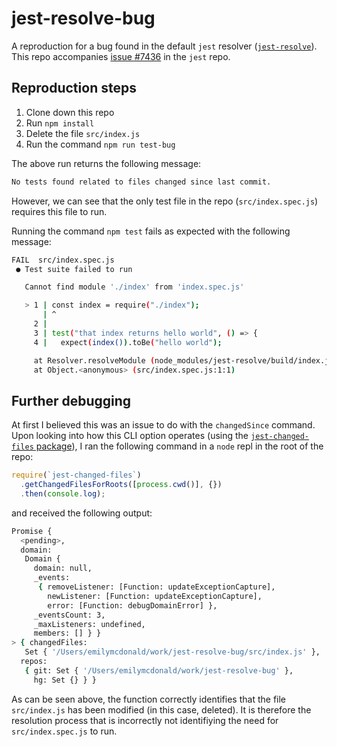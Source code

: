 # jest-resolve-bug

A reproduction for a bug found in the default `jest` resolver ([`jest-resolve`](https://github.com/facebook/jest/tree/master/packages/jest-resolve)). This repo accompanies [issue #7436](https://github.com/facebook/jest/issues/7436) in the `jest` repo.

## Reproduction steps

1. Clone down this repo
2. Run `npm install`
3. Delete the file `src/index.js`
4. Run the command `npm run test-bug`

The above run returns the following message:

```bash
No tests found related to files changed since last commit.
```

However, we can see that the only test file in the repo (`src/index.spec.js`) requires this file to run.

Running the command `npm test` fails as expected with the following message:

```bash
FAIL  src/index.spec.js
 ● Test suite failed to run

   Cannot find module './index' from 'index.spec.js'

   > 1 | const index = require("./index");
       | ^
     2 |
     3 | test("that index returns hello world", () => {
     4 |   expect(index()).toBe("hello world");

     at Resolver.resolveModule (node_modules/jest-resolve/build/index.js:221:17)
     at Object.<anonymous> (src/index.spec.js:1:1)

```

## Further debugging

At first I believed this was an issue to do with the `changedSince` command. Upon looking into how this CLI option operates (using the [`jest-changed-files` package](https://github.com/facebook/jest/tree/master/packages/jest-changed-files)), I ran the following command in a `node` repl in the root of the repo:

```js
require(`jest-changed-files`)
  .getChangedFilesForRoots([process.cwd()], {})
  .then(console.log);
```

and received the following output:

```bash
Promise {
  <pending>,
  domain:
   Domain {
     domain: null,
     _events:
      { removeListener: [Function: updateExceptionCapture],
        newListener: [Function: updateExceptionCapture],
        error: [Function: debugDomainError] },
     _eventsCount: 3,
     _maxListeners: undefined,
     members: [] } }
> { changedFiles:
   Set { '/Users/emilymcdonald/work/jest-resolve-bug/src/index.js' },
  repos:
   { git: Set { '/Users/emilymcdonald/work/jest-resolve-bug' },
     hg: Set {} } }
```

As can be seen above, the function correctly identifies that the file `src/index.js` has been modified (in this case, deleted). It is therefore the resolution process that is incorrectly not identifiying the need for `src/index.spec.js` to run.
